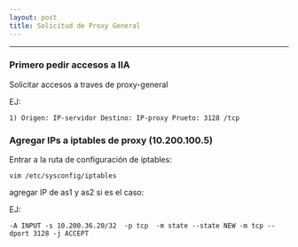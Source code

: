 ```yaml
---
layout: post
title: Solicitud de Proxy General
---
```

<!-- Asi se ponen las fotos en Mackdown
![foto_personal](https://raw.githubusercontent.com/matthy11/matthy11.github.io/master/images/foto1.jpg)
-->

***

### Primero pedir accesos a IIA ###

Solicitar accesos a traves de proxy-general

EJ:

`1) Origen: IP-servidor
    Destino: IP-proxy
    Prueto: 3128 /tcp`


### Agregar IPs a iptables de proxy (10.200.100.5) ###

Entrar a la ruta de configuración de iptables:

`vim /etc/sysconfig/iptables`

agregar IP de as1 y as2 si es el caso:

EJ:

`-A INPUT -s 10.200.36.20/32  -p tcp  -m state --state NEW -m tcp --dport 3128 -j ACCEPT`
